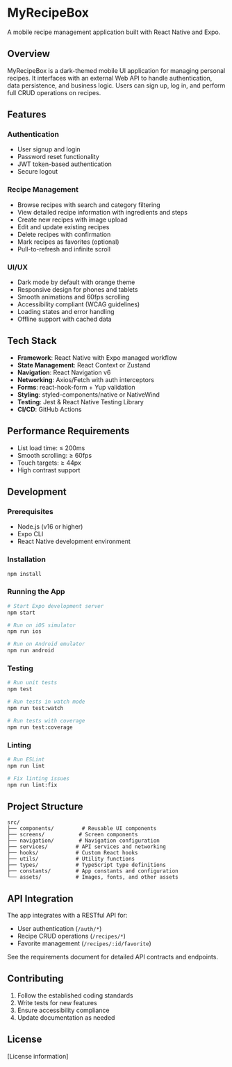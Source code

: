 # MyRecipeBox

A mobile recipe management application built with React Native and Expo.

## Overview

MyRecipeBox is a dark-themed mobile UI application for managing personal recipes. It interfaces with an external Web API to handle authentication, data persistence, and business logic. Users can sign up, log in, and perform full CRUD operations on recipes.

## Features

### Authentication
- User signup and login
- Password reset functionality
- JWT token-based authentication
- Secure logout

### Recipe Management
- Browse recipes with search and category filtering
- View detailed recipe information with ingredients and steps
- Create new recipes with image upload
- Edit and update existing recipes
- Delete recipes with confirmation
- Mark recipes as favorites (optional)
- Pull-to-refresh and infinite scroll

### UI/UX
- Dark mode by default with orange theme
- Responsive design for phones and tablets
- Smooth animations and 60fps scrolling
- Accessibility compliant (WCAG guidelines)
- Loading states and error handling
- Offline support with cached data

## Tech Stack

- **Framework**: React Native with Expo managed workflow
- **State Management**: React Context or Zustand
- **Navigation**: React Navigation v6
- **Networking**: Axios/Fetch with auth interceptors
- **Forms**: react-hook-form + Yup validation
- **Styling**: styled-components/native or NativeWind
- **Testing**: Jest & React Native Testing Library
- **CI/CD**: GitHub Actions

## Performance Requirements

- List load time: ≤ 200ms
- Smooth scrolling: ≥ 60fps
- Touch targets: ≥ 44px
- High contrast support

## Development

### Prerequisites
- Node.js (v16 or higher)
- Expo CLI
- React Native development environment

### Installation
```bash
npm install
```

### Running the App
```bash
# Start Expo development server
npm start

# Run on iOS simulator
npm run ios

# Run on Android emulator
npm run android
```

### Testing
```bash
# Run unit tests
npm test

# Run tests in watch mode
npm run test:watch

# Run tests with coverage
npm run test:coverage
```

### Linting
```bash
# Run ESLint
npm run lint

# Fix linting issues
npm run lint:fix
```

## Project Structure

```
src/
├── components/         # Reusable UI components
├── screens/           # Screen components
├── navigation/        # Navigation configuration
├── services/         # API services and networking
├── hooks/            # Custom React hooks
├── utils/            # Utility functions
├── types/            # TypeScript type definitions
├── constants/        # App constants and configuration
└── assets/           # Images, fonts, and other assets
```

## API Integration

The app integrates with a RESTful API for:
- User authentication (`/auth/*`)
- Recipe CRUD operations (`/recipes/*`)
- Favorite management (`/recipes/:id/favorite`)

See the requirements document for detailed API contracts and endpoints.

## Contributing

1. Follow the established coding standards
2. Write tests for new features
3. Ensure accessibility compliance
4. Update documentation as needed

## License

[License information]

